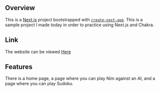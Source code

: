 ## Overview

This is a [Next.js](https://nextjs.org/) project bootstrapped with [`create-next-app`](https://github.com/vercel/next.js/tree/canary/packages/create-next-app).
This is a sample project I made today in order to practice using Next.js and Chakra.

## Link

The website can be viewed [Here](https://next-demo-bice-eight.vercel.app/)

## Features

There is a home page, a page where you can play Nim against an AI, and a page where you can play Sudoku.
